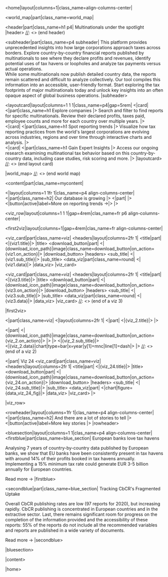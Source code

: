 <home|layout|columns=1|class_name=align-columns-center|

<world_map|part|class_name=world_map|

[//]: <> (header)
<header|part|class_name=h1 p4|
Multinationals under the spotlight
|header>
[//]: <> (end header)

<subheader|part|class_name=p4 subheader|
This platform provides unprecedented insights into 
how large corporations approach taxes across borders. 
Explore country-by-country financial reports published 
by multinationals to see where they declare profits 
and revenues, identify potential uses of tax havens 
or loopholes and analyze tax payments versus actual 
operations.  
While some multinationals now publish detailed 
country data, the reports remain scattered and 
difficult to analyze collectively. Our tool compiles 
this information into an accessible, user-friendly 
format. Start exploring the tax footprints of major 
multinationals today and unlock key insights into an 
often opaque aspect of global business operations.
|subheader>


[//]: <> (layout card)
<layoutcard|layout|columns=1 1 1|class_name=p4|gap=5rem|
  <|card|
  <|part|class_name=h1
  Explore companies
  |>
  Search and filter to find reports   
  for specific multinationals. Review their declared 
  profits, taxes paid, employee counts and more for 
  each country over multiple years.
  |>    
  <|card|
  <|part|class_name=h1
  Spot reporting trends
  |>
  Visualize how tax reporting practices from the 
  world's largest corporations are evolving across
  industries, regions and over time through 
  interactive charts and analysis.
  |>   
  <|card|
  <|part|class_name=h1
  Gain Expert Insights
  |>
  Access our ongoing research examining 
  multinational tax behavior based on this 
  country-by-country data, including case 
  studies, risk scoring and more.
  |>
|layoutcard>
[//]: <> (end layout card)

|world_map>
[//]: <> (end world map)

<content|part|clas_name=mycontent|

<|layout|columns=1 1fr 1|clas_name=p4 align-columns-center|
<|part|class_name=h2|
Our database is growing 
|>
<|part|
|>
<|button|active|label=More on reporting trends ->|>
|>



[//]: <> (row viz)
<viz_row|layout|columns=1 1 1|gap=4rem|clas_name=fr p6 align-columns-center|

<first2viz|layout|columns=1|gap=4rem|clas_name=fr align-columns-center|

[//]: <> (a viz 1)
<viz_card|part|class_name=viz|
<headers|layout|columns=2fr 1|
<title|part|
<|{viz1.title}|>
|title>
<download_button|part|
<|{download_icon_path}|image|class_name=download_button|on_action={viz1.on_action}|>
|download_button>
|headers>
<sub_title|
<|{viz1.sub_title}|>
|sub_title>
<data_viz|part|class_name=round|
<|{viz1.data}|>
|data_viz>
|viz_card>

[//]: <> (a viz 3)
<viz_card|part|class_name=viz|
<headers|layout|columns=2fr 1|
<title|part|
<|{viz3.title}|>
|title>
<download_button|part|
<|{download_icon_path}|image|class_name=download_button|on_action={viz3.on_action}|>
|download_button>
|headers>
<sub_title|
<|{viz3.sub_title}|>
|sub_title>
<data_viz|part|class_name=round|
<|{viz3.data}|>
|data_viz>
|viz_card>
[//]: <> (end of a viz 3)

|first2viz>


[//]: <> (a viz 2)
<|part|class_name=viz|
<|layout|columns=2fr 1|
<|part|
<|{viz_2.title}|>
|>                     
  
<|part|
<|{download_icon_path}|image|class_name=download_button|on_action={viz_2.on_action}|>
|>
|>
<|{viz_2.sub_title}|>  
<|{viz_2.data}|chart|type=bar|x=year|y[1]=mnc|line[1]=dash|>
|>
[//]: <> (end of a viz 2)


<|part|
Viz 24
<viz_card|part|class_name=viz|
<headers|layout|columns=2fr 1|
<title|part|
<|{viz_24.title}|>
|title>
<download_button|part|
<|{download_icon_path}|image|class_name=download_button|on_action={viz_24.on_action}|>
|download_button>
|headers>
<sub_title|
<|{viz_24.sub_title}|>
|sub_title>
<data_viz|part|
<|chart|figure={data_viz_24_fig}|>
|data_viz>
|viz_card>
|>

|viz_row>



<rowheader|layout|columns=1fr  1|clas_name=p4 align-columns-center|
<|part|class_name=h2|
And there are a lot of stories to tell
|>
<|button|active|label=More key stories |>
|rowheader>


<bluesection|layout|columns=1  1|clas_name=p4 align-columns-center|
<firstblue|part|class_name=blue_section|
European banks love tax havens

Analysing 7 years of country-by-country data published 
by European banks, we show that EU banks have been consistently present in tax havens with around 14% of their profits booked in tax havens annually. Implementing 
a 15% minimum tax rate could generate EUR 3-5 billion annually for European countries.

Read more ->
|firstblue>


<secondblue|part|class_name=blue_section|
Tracking CbCR's Fragmented Uptake

Overall CbCR publishing rates are low (97 reports for 2020), 
but increasing rapidly. CbCR publishing is concentrated in European countries and in the extractive sector. Last, there remains significant room for progress on the completion of the information provided 
and the accessibility of these reports: 55% of the reports
do not include all the recommended variables and reports are published in a wide variety of documents.

Read more ->
|secondblue>

|bluesection>

|content>

|home>